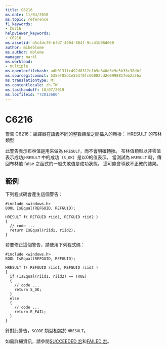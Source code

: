 ```yaml
---
title: C6216
ms.date: 11/04/2016
ms.topic: reference
f1_keywords:
- C6216
helpviewer_keywords:
- C6216
ms.assetid: d5c4dcf9-bfd7-4604-804f-9cc41b08d060
author: mikeblome
ms.author: mblome
manager: markl
ms.workload:
- multiple
ms.openlocfilehash: adb0131fc492d8312e1b9e840d3e9e5b33c38dbf
ms.sourcegitcommit: 535ef05b1e553f0fc66082cd2e0998817eb2a56a
ms.translationtype: MT
ms.contentlocale: zh-TW
ms.lasthandoff: 10/07/2019
ms.locfileid: "72013686"
---
```

# <a name="c6216"></a>C6216
警告 C6216：編譯器在語義不同的整數類型之間插入的轉換： HRESULT 的布林類型

 此警告表示布林值是用來做為 `HRESULT`，而不會明確轉換。 布林值類型以非零值表示成功;`HRESULT` 中的成功（`S_OK`）是以0的值表示。 當測試為 `HRESULT` 時，傳回布林值 false 之函式的一般失敗值是成功狀態。 這可能會導致不正確的結果。

## <a name="example"></a>範例
 下列程式碼會產生這個警告：

```
#include <windows.h>
BOOL IsEqual(REFGUID, REFGUID);

HRESULT f( REFGUID riid1, REFGUID riid2 )
{
  // code ...
  return IsEqual(riid1, riid2);
}
```

 若要修正這個警告，請使用下列程式碼：

```
#include <windows.h>
BOOL IsEqual(REFGUID, REFGUID);

HRESULT f( REFGUID riid1, REFGUID riid2 )
{
  if (IsEqual(riid1, riid2) == TRUE)
  {
    // code ...
    return S_OK;
  }
  else
  {
    // code ...
    return E_FAIL;
  }
}
```

 針對此警告，`SCODE` 類型相當於 `HRESULT`。

 如需詳細資訊，請參閱[SUCCEEDED 宏](http://go.microsoft.com/fwlink/?LinkId=92738)和[FAILED 宏](http://go.microsoft.com/fwlink/?LinkId=180875)。